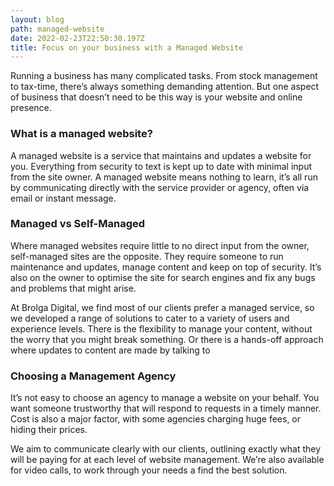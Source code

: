 ```yaml
---
layout: blog
path: managed-website
date: 2022-02-23T22:50:30.197Z
title: Focus on your business with a Managed Website
---
```

Running a business has many complicated tasks. From stock management to tax-time, there’s always something demanding attention. But one aspect of business that doesn’t need to be this way is your website and online presence.

### What is a managed website?

A managed website is a service that maintains and updates a website for you. Everything from security to text is kept up to date with minimal input from the site owner. A managed website means nothing to learn, it’s all run by communicating directly with the service provider or agency, often via email or instant message.

### Managed vs Self-Managed

Where managed websites require little to no direct input from the owner, self-managed sites are the opposite. They require someone to run maintenance and updates, manage content and keep on top of security. It’s also on the owner to optimise the site for search engines and fix any bugs and problems that might arise.

At Brolga Digital, we find most of our clients prefer a managed service, so we developed a range of solutions to cater to a variety of users and experience levels. There is the flexibility to manage your content, without the worry that you might break something. Or there is a hands-off approach where updates to content are made by talking to

### Choosing a Management Agency

It’s not easy to choose an agency to manage a website on your behalf. You want someone trustworthy that will respond to requests in a timely manner. Cost is also a major factor, with some agencies charging huge fees, or hiding their prices.

We aim to communicate clearly with our clients, outlining exactly what they will be paying for at each level of website management. We’re also available for video calls, to work through your needs a find the best solution.